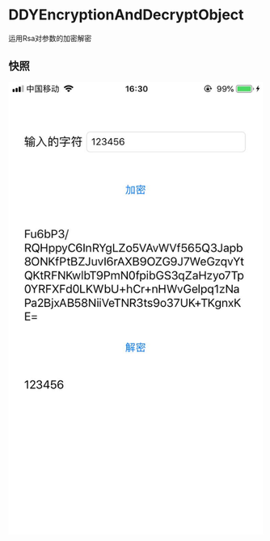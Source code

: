 # DDYEncryptionAndDecryptObject
运用Rsa对参数的加密解密
## 快照
![](https://github.com/zp19900223zp/DDYEncryptionAndDecryptObject/blob/master/DDYEncryptionAndDecryptObject.jpeg)
